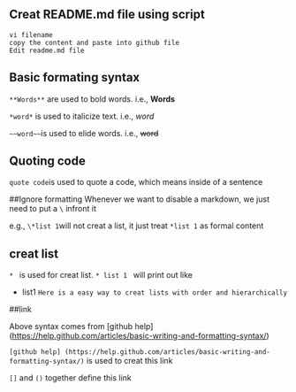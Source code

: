 ## Creat README.md file using script 

```
vi filename
copy the content and paste into github file
Edit readme.md file

```



## Basic formating syntax

`**Words**` are used to bold words. i.e., **Words**

`*word*` is used to italicize text. i.e., *word*

`~~word~~`is used to  elide  words. i.e., ~~word~~

## Quoting code
``quote code``is used to quote a code, which means inside of a sentence

##Ignore formatting
Whenever we want to  disable a markdown, we just need to put a `\` infront it  

e.g., `\*list 1`will not creat a list, it just treat `*list 1` as formal content

## creat list 
`* ` is used for creat list. 
`* list 1 ` will print out like

* list1 
`Here is a easy way to creat lists with order and hierarchically`

##link

Above syntax comes from [github help] (https://help.github.com/articles/basic-writing-and-formatting-syntax/)

`[github help] (https://help.github.com/articles/basic-writing-and-formatting-syntax/)` is used to creat this link

`[]` and `()` together define this link


